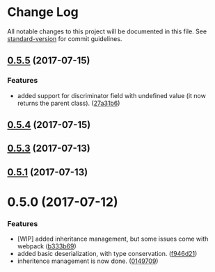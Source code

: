 # Change Log

All notable changes to this project will be documented in this file. See [standard-version](https://github.com/conventional-changelog/standard-version) for commit guidelines.

<a name="0.5.5"></a>
## [0.5.5](https://github.com/kaiu-io/serializer/compare/v0.5.4...v0.5.5) (2017-07-15)


### Features

* added support for discriminator field with undefined value (it now returns the parent class). ([27a31b6](https://github.com/kaiu-io/serializer/commit/27a31b6))



<a name="0.5.4"></a>
## [0.5.4](https://github.com/kaiu-io/serializer/compare/v0.5.3...v0.5.4) (2017-07-15)



<a name="0.5.3"></a>
## [0.5.3](https://github.com/kaiu-io/serializer/compare/v0.5.0...v0.5.3) (2017-07-13)



<a name="0.5.1"></a>
## [0.5.1](https://github.com/kaiu-io/serializer/compare/v0.5.0...v0.5.1) (2017-07-13)



<a name="0.5.0"></a>
# 0.5.0 (2017-07-12)


### Features

* [WIP] added inheritance management, but some issues come with webpack ([b333b69](https://github.com/kaiu-io/serializer/commit/b333b69))
* added basic deserialization, with type conservation. ([f946d21](https://github.com/kaiu-io/serializer/commit/f946d21))
* inheritence management is now done. ([0149709](https://github.com/kaiu-io/serializer/commit/0149709))
